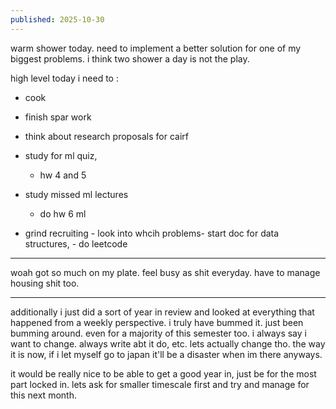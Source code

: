 ```yaml
---
published: 2025-10-30
---
```


warm shower today. need to implement a better solution for one of my biggest problems. i think two shower a day is not the play.

high level today i need to :
- cook

- finish spar work
- think about research proposals for cairf

- study for ml quiz, 
	- hw 4 and 5
- study missed ml lectures
	- do hw 6 ml 
	
-  grind recruiting - look into whcih problems- start doc for data structures, - do leetcode

---

woah got so much on my plate. feel busy as shit everyday. have to manage housing shit too.

---

additionally i just did a sort of year in review and looked at everything that happened from a weekly perspective. i truly have bummed it. just been bumming around. even for a majority of this semester too. i always say i want to change. always write abt it do, etc. lets actually change tho. the way it is now, if i let myself go to japan it'll be a disaster when im there anyways.

it would be really nice to be able to get a good year in, just be for the most part locked in. lets ask for smaller timescale first and try and manage for this next month.